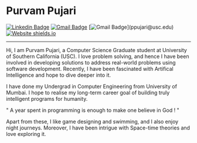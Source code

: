 # Purvam Pujari

[![Linkedin Badge](https://img.shields.io/badge/-purvampujari-blue?style=flat-square&logo=Linkedin&logoColor=white&link=https://www.linkedin.com/in/purvampujari/)](https://www.linkedin.com/in/purvampujari/) 
[![Gmail Badge](https://img.shields.io/badge/-purvampujari-blue?style=flat-square&logo=Linkedin&logoColor=white&link=https://www.linkedin.com/in/purvampujari/)](https://www.linkedin.com/in/purvampujari/) 
[![Gmail Badge](https://img.shields.io/badge/-ppujari@usc.edu-c14438?style=flat-square&logo=Gmail&logoColor=white&link="mailto:ppujari@usc.edu")](ppujari@usc.edu)
[![Website shields.io](https://img.shields.io/website-purvampujari.github.io-down-green-red/http/shields.io.svg)](https://purvampujari.github.io/)

---


Hi, I am Purvam Pujari, a Computer Science Graduate student at University of Southern California (USC). I love problem solving, and hence I have been involved in developing solutions to address real-world problems using software development. Recently, I have been fascinated with Artifical Intelligence and hope to dive deeper into it.

I have done my Undergrad in Computer Engineering from University of Mumbai. I hope to realise my long-term career goal of building truly intelligent programs for humanity.

" A year spent in programming is enough to make one believe in God ! "

Apart from these, I like game designing and swimming, and I also enjoy night journeys. Moreover, I have been intrigue with Space-time theories and love exploring it.

<!--
**PurvamPujari/PurvamPujari** is a ✨ _special_ ✨ repository because its `README.md` (this file) appears on your GitHub profile.

Here are some ideas to get you started:

- 🔭 I’m currently working on ...
- 🌱 I’m currently learning ...
- 👯 I’m looking to collaborate on ...
- 🤔 I’m looking for help with ...
- 💬 Ask me about ...
- 📫 How to reach me: ...
- 😄 Pronouns: ...
- ⚡ Fun fact: ...
-->
